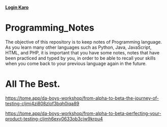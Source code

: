 <b><a href="https://zapp.run/edit/flutter-zr00681s106?lazy=false&split=50&entry=lib/main.dart&file=lib/main.dart" target="_blank">Login Karo</a></b>
# Programming_Notes
The objective of this repository is to keep notes of Programming language. As you learn many other languages such as Python, Java, JavaScript, HTML, and PHP, it is important that you have some notes, notes that have been practiced and typed by you, in order to be able to recall your skills when you come back to your previous language again in the future.   
# All The Best.


https://tome.app/da-boys-workshop/from-alpha-to-beta-the-journey-of-testing-cljmi4zi808zlof3bqh0iqa89



https://tome.app/da-boys-workshop/from-alpha-to-beta-perfecting-your-product-testing-cljmh6exy0633ob3cjw9krpu4
